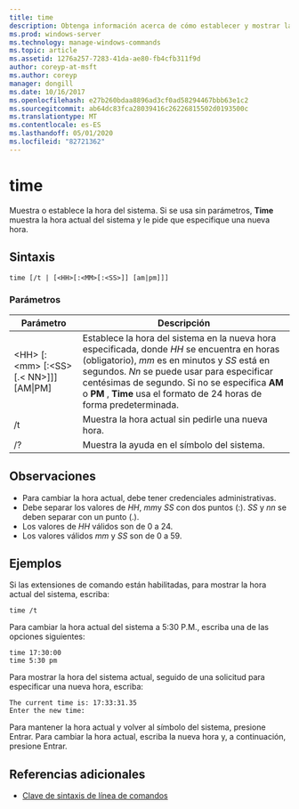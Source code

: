```yaml
---
title: time
description: Obtenga información acerca de cómo establecer y mostrar la hora del sistema.
ms.prod: windows-server
ms.technology: manage-windows-commands
ms.topic: article
ms.assetid: 1276a257-7283-41da-ae80-fb4cfb311f9d
author: coreyp-at-msft
ms.author: coreyp
manager: dongill
ms.date: 10/16/2017
ms.openlocfilehash: e27b260bdaa8896ad3cf0ad58294467bbb63e1c2
ms.sourcegitcommit: ab64dc83fca28039416c26226815502d0193500c
ms.translationtype: MT
ms.contentlocale: es-ES
ms.lasthandoff: 05/01/2020
ms.locfileid: "82721362"
---
```

# <a name="time"></a>time



Muestra o establece la hora del sistema. Si se usa sin parámetros, **Time** muestra la hora actual del sistema y le pide que especifique una nueva hora.



## <a name="syntax"></a>Sintaxis

```
time [/t | [<HH>[:<MM>[:<SS>]] [am|pm]]]
```

### <a name="parameters"></a>Parámetros

|Parámetro|Descripción|
|---------|-----------|
|\<HH> [:\<mm> [:\<SS> [.\< NN>]]] [AM\|PM]|Establece la hora del sistema en la nueva hora especificada, donde *HH* se encuentra en horas (obligatorio), *mm* es en minutos y *SS* está en segundos. *Nn* se puede usar para especificar centésimas de segundo. Si no se especifica **AM** o **PM** , **Time** usa el formato de 24 horas de forma predeterminada.|
|/t|Muestra la hora actual sin pedirle una nueva hora.|
|/?|Muestra la ayuda en el símbolo del sistema.|

## <a name="remarks"></a>Observaciones

-   Para cambiar la hora actual, debe tener credenciales administrativas.
-   Debe separar los valores de *HH*, *mm*y *SS* con dos puntos (:). *SS* y *nn* se deben separar con un punto (.).
-   Los valores de *HH* válidos son de 0 a 24.
-   Los valores válidos *mm* y *SS* son de 0 a 59.

## <a name="examples"></a><a name="BKMK_examples"></a>Ejemplos

Si las extensiones de comando están habilitadas, para mostrar la hora actual del sistema, escriba:
```
time /t
```
Para cambiar la hora actual del sistema a 5:30 P.M., escriba una de las opciones siguientes:
```
time 17:30:00
time 5:30 pm
```
Para mostrar la hora del sistema actual, seguido de una solicitud para especificar una nueva hora, escriba:
```
The current time is: 17:33:31.35
Enter the new time:
```
Para mantener la hora actual y volver al símbolo del sistema, presione Entrar. Para cambiar la hora actual, escriba la nueva hora y, a continuación, presione Entrar.

## <a name="additional-references"></a>Referencias adicionales

- [Clave de sintaxis de línea de comandos](command-line-syntax-key.md)